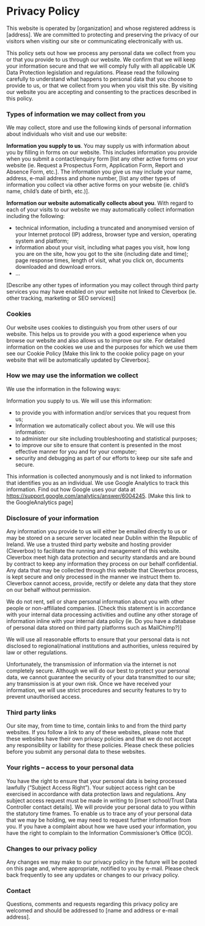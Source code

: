 # Privacy Policy

This website is operated by [organization] and whose registered address is [address]. We are committed to protecting and preserving the privacy of our visitors when visiting our site or communicating electronically with us.

This policy sets out how we process any personal data we collect from you or that you provide to us through our website. We confirm that we will keep your information secure and that we will comply fully with all applicable UK Data Protection legislation and regulations. Please read the following carefully to understand what happens to personal data that you choose to provide to us, or that we collect from you when you visit this site. By visiting our website you are accepting and consenting to the practices described in this policy.

### Types of information we may collect from you

We may collect, store and use the following kinds of personal information about individuals who visit and use our website:

**Information you supply to us**. You may supply us with information about you by filling in forms on our website. This includes information you provide when you submit a contact/enquiry form [list any other active forms on your website (ie. Request a Prospectus Form, Application Form, Report and Absence Form, etc.]. The information you give us may include your name, address, e-mail address and phone number, [list any other types of information you collect via other active forms on your website (ie. child’s name, child’s date of birth, etc.)].

**Information our website automatically collects about you**. With regard to each of your visits to our website we may automatically collect information including the following:

- technical information, including a truncated and anonymised version of your Internet protocol (IP) address, browser type and version, operating system and platform;
- information about your visit, including what pages you visit, how long you are on the site, how you got to the site (including date and time); page response times, length of visit, what you click on, documents downloaded and download errors.
- ...

[Describe any other types of information you may collect through third party services you may have enabled on your website not linked to Cleverbox (ie. other tracking, marketing or SEO services)]

### Cookies

Our website uses cookies to distinguish you from other users of our website. This helps us to provide you with a good experience when you browse our website and also allows us to improve our site. For detailed information on the cookies we use and the purposes for which we use them see our Cookie Policy [Make this link to the cookie policy page on your website that will be automatically updated by Cleverbox].

### How we may use the information we collect
We use the information in the following ways:

Information you supply to us. We will use this information: 
- to provide you with information and/or services that you request from us;
- Information we automatically collect about you. We will use this information:
- to administer our site including troubleshooting and statistical purposes;
- to improve our site to ensure that content is presented in the most effective manner for you and for your computer;
- security and debugging as part of our efforts to keep our site safe and secure.

This information is collected anonymously and is not linked to information that identifies you as an individual. We use Google Analytics to track this information. Find out how Google uses your data at https://support.google.com/analytics/answer/6004245. [Make this link to the GoogleAnalytics page]

### Disclosure of your information
Any information you provide to us will either be emailed directly to us or may be stored on a secure server located near Dublin within the Republic of Ireland. We use a trusted third party website and hosting provider (Cleverbox) to facilitate the running and management of this website. Cleverbox meet high data protection and security standards and are bound by contract to keep any information they process on our behalf confidential. Any data that may be collected through this website that Cleverbox process, is kept secure and only processed in the manner we instruct them to. Cleverbox cannot access, provide, rectify or delete any data that they store on our behalf without permission.

We do not rent, sell or share personal information about you with other people or non-affiliated companies. [Check this statement is in accordance with your internal data processing activities and outline any other storage of information inline with your internal data policy (ie. Do you have a database of personal data stored on third party platforms such as MailChimp?)]

We will use all reasonable efforts to ensure that your personal data is not disclosed to regional/national institutions and authorities, unless required by law or other regulations.

Unfortunately, the transmission of information via the internet is not completely secure. Although we will do our best to protect your personal data, we cannot guarantee the security of your data transmitted to our site; any transmission is at your own risk. Once we have received your information, we will use strict procedures and security features to try to prevent unauthorised access.

### Third party links

Our site may, from time to time, contain links to and from the third party websites. If you follow a link to any of these websites, please note that these websites have their own privacy policies and that we do not accept any responsibility or liability for these policies. Please check these policies before you submit any personal data to these websites.

### Your rights – access to your personal data

You have the right to ensure that your personal data is being processed lawfully (“Subject Access Right”). Your subject access right can be exercised in accordance with data protection laws and regulations. Any subject access request must be made in writing to [insert school/Trust Data Controller contact details]. We will provide your personal data to you within the statutory time frames. To enable us to trace any of your personal data that we may be holding, we may need to request further information from you. If you have a complaint about how we have used your information, you have the right to complain to the Information Commissioner’s Office (ICO).

### Changes to our privacy policy

Any changes we may make to our privacy policy in the future will be posted on this page and, where appropriate, notified to you by e-mail. Please check back frequently to see any updates or changes to our privacy policy.

### Contact

Questions, comments and requests regarding this privacy policy are welcomed and should be addressed to [name and address or e-mail address].